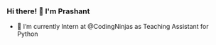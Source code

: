### Hi there! 👋 I'm Prashant 



<!-- **mrprashantkumar/mrprashantkumar** is a ✨ _special_ ✨ repository because its `README.md` (this file) appears on your GitHub profile. -->

- 🔭 I’m currently Intern at @CodingNinjas as Teaching Assistant for Python
